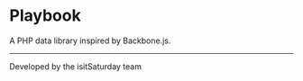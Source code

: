 # Playbook

A PHP data library inspired by Backbone.js.

------

Developed by the isitSaturday team
